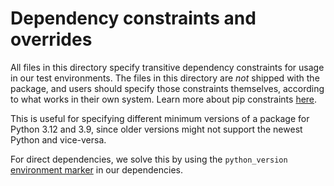 # Dependency constraints and overrides

All files in this directory specify transitive dependency constraints for usage in our test environments. The files in this directory are _not_ shipped with the package, and users should specify those constraints themselves, according to what works in their own system. Learn more about pip constraints [here](https://pip.pypa.io/en/stable/user_guide/#constraints-files).

This is useful for specifying different minimum versions of a package for Python 3.12 and 3.9, since older versions might not support the newest Python and vice-versa.

For direct dependencies, we solve this by using the `python_version` [environment marker](https://peps.python.org/pep-0508/#environment-markers) in our dependencies.
